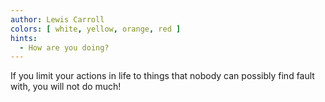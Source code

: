 ```yaml
---
author: Lewis Carroll
colors: [ white, yellow, orange, red ]
hints:
  - How are you doing?
---
```

If you limit your actions in life to things that nobody can possibly find fault with, you will not do much!
